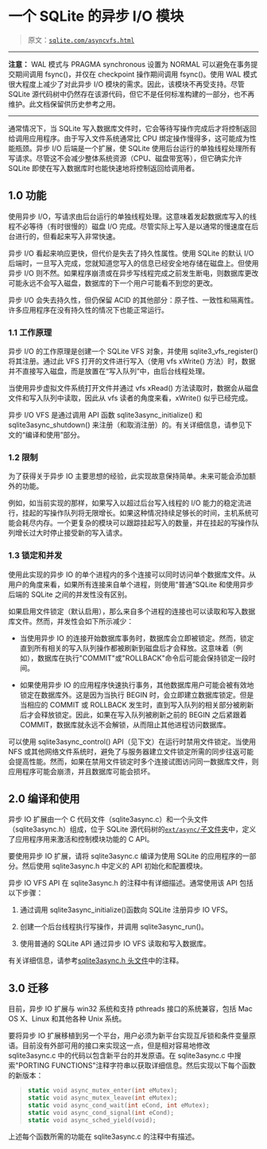 # 一个 SQLite 的异步 I/O 模块

> 原文：[`sqlite.com/asyncvfs.html`](https://sqlite.com/asyncvfs.html)

* * *

**注意：** WAL 模式与 PRAGMA synchronous 设置为 NORMAL 可以避免在事务提交期间调用 fsync()，并仅在 checkpoint 操作期间调用 fsync()。使用 WAL 模式 很大程度上减少了对此异步 I/O 模块的需求。因此，该模块不再受支持。尽管 SQLite 源代码树中仍然存在该源代码，但它不是任何标准构建的一部分，也不再维护。此文档保留供历史参考之用。

* * *

通常情况下，当 SQLite 写入数据库文件时，它会等待写操作完成后才将控制返回给调用应用程序。由于写入文件系统通常比 CPU 绑定操作慢得多，这可能成为性能瓶颈。异步 I/O 后端是一个扩展，使 SQLite 使用后台运行的单独线程处理所有写请求。尽管这不会减少整体系统资源（CPU、磁盘带宽等），但它确实允许 SQLite 即使在写入数据库时也能快速地将控制返回给调用者。

## 1.0 功能

使用异步 I/O，写请求由后台运行的单独线程处理。这意味着发起数据库写入的线程不必等待（有时很慢的）磁盘 I/O 完成。尽管实际上写入是以通常的慢速度在后台进行的，但看起来写入非常快速。

异步 I/O 看起来响应更快，但代价是失去了持久性属性。使用 SQLite 的默认 I/O 后端时，一旦写入完成，您就知道您写入的信息已经安全地存储在磁盘上。但使用异步 I/O 则不然。如果程序崩溃或在异步写线程完成之前发生断电，则数据库更改可能永远不会写入磁盘，数据库的下一个用户可能看不到您的更改。

异步 I/O 会失去持久性，但仍保留 ACID 的其他部分：原子性、一致性和隔离性。许多应用程序在没有持久性的情况下也能正常运行。

### 1.1 工作原理

异步 I/O 的工作原理是创建一个 SQLite VFS 对象，并使用 sqlite3_vfs_register() 将其注册。通过此 VFS 打开的文件进行写入（使用 vfs xWrite() 方法）时，数据并不直接写入磁盘，而是放置在“写入队列”中，由后台线程处理。

当使用异步虚拟文件系统打开文件并通过 vfs xRead() 方法读取时，数据会从磁盘文件和写入队列中读取，因此从 vfs 读者的角度来看，xWrite() 似乎已经完成。

异步 I/O VFS 是通过调用 API 函数 sqlite3async_initialize() 和 sqlite3async_shutdown() 来注册（和取消注册）的。有关详细信息，请参见下文的“编译和使用”部分。

### 1.2 限制

为了获得关于异步 IO 主要思想的经验，此实现故意保持简单。未来可能会添加额外的功能。

例如，如当前实现的那样，如果写入以超过后台写入线程的 I/O 能力的稳定流进行，挂起的写操作队列将无限增长。如果这种情况持续足够长的时间，主机系统可能会耗尽内存。一个更复杂的模块可以跟踪挂起写入的数量，并在挂起的写操作队列增长过大时停止接受新的写入请求。

### 1.3 锁定和并发

使用此实现的异步 IO 的单个进程内的多个连接可以同时访问单个数据库文件。从用户的角度来看，如果所有连接来自单个进程，则使用“普通”SQLite 和使用异步后端的 SQLite 之间的并发性没有区别。

如果启用文件锁定（默认启用），那么来自多个进程的连接也可以读取和写入数据库文件。然而，并发性会如下所示减少：

+   当使用异步 IO 的连接开始数据库事务时，数据库会立即被锁定。然而，锁定直到所有相关的写入队列操作都被刷新到磁盘后才会释放。这意味着（例如），数据库在执行"COMMIT"或"ROLLBACK"命令后可能会保持锁定一段时间。

+   如果使用异步 IO 的应用程序快速执行事务，其他数据库用户可能会被有效地锁定在数据库外。这是因为当执行 BEGIN 时，会立即建立数据库锁定。但是当相应的 COMMIT 或 ROLLBACK 发生时，直到写入队列的相关部分被刷新后才会释放锁定。因此，如果在写入队列被刷新之前的 BEGIN 之后紧跟着 COMMIT，数据库就永远不会解锁，从而阻止其他进程访问数据库。

可以使用 sqlite3async_control() API（见下文）在运行时禁用文件锁定。当使用 NFS 或其他网络文件系统时，避免了与服务器建立文件锁定所需的同步往返可能会提高性能。然而，如果在禁用文件锁定时多个连接试图访问同一数据库文件，则应用程序可能会崩溃，并且数据库可能会损坏。

## 2.0 编译和使用

异步 IO 扩展由一个 C 代码文件（sqlite3async.c）和一个头文件（sqlite3async.h）组成，位于 SQLite 源代码树的[`ext/async/`子文件夹](https://www.sqlite.org/src/dir?name=ext/async)中，定义了应用程序用来激活和控制模块功能的 C API。

要使用异步 IO 扩展，请将 sqlite3async.c 编译为使用 SQLite 的应用程序的一部分。然后使用 sqlite3async.h 中定义的 API 初始化和配置模块。

异步 IO VFS API 在 sqlite3async.h 的注释中有详细描述。通常使用该 API 包括以下步骤：

1.  通过调用 sqlite3async_initialize()函数向 SQLite 注册异步 IO VFS。

1.  创建一个后台线程执行写操作，并调用 sqlite3async_run()。

1.  使用普通的 SQLite API 通过异步 IO VFS 读取和写入数据库。

有关详细信息，请参考[sqlite3async.h 头文件](https://www.sqlite.org/src/finfo?name=ext/async/sqlite3async.h)中的注释。

## 3.0 迁移

目前，异步 IO 扩展与 win32 系统和支持 pthreads 接口的系统兼容，包括 Mac OS X、Linux 和其他各种 Unix 系统。

要将异步 IO 扩展移植到另一个平台，用户必须为新平台实现互斥锁和条件变量原语。目前没有外部可用的接口来实现这一点，但是相对容易地修改 sqlite3async.c 中的代码以包含新平台的并发原语。在 sqlite3async.c 中搜索"PORTING FUNCTIONS"注释字符串以获取详细信息。然后实现以下每个函数的新版本：

> ```sql
> static void async_mutex_enter(int eMutex);
> static void async_mutex_leave(int eMutex);
> static void async_cond_wait(int eCond, int eMutex);
> static void async_cond_signal(int eCond);
> static void async_sched_yield(void);
> 
> ```

上述每个函数所需的功能在 sqlite3async.c 的注释中有描述。
